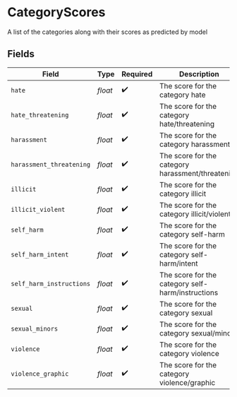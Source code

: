# CategoryScores

A list of the categories along with their scores as predicted by model


## Fields

| Field                                             | Type                                              | Required                                          | Description                                       |
| ------------------------------------------------- | ------------------------------------------------- | ------------------------------------------------- | ------------------------------------------------- |
| `hate`                                            | *float*                                           | :heavy_check_mark:                                | The score for the category hate                   |
| `hate_threatening`                                | *float*                                           | :heavy_check_mark:                                | The score for the category hate/threatening       |
| `harassment`                                      | *float*                                           | :heavy_check_mark:                                | The score for the category harassment             |
| `harassment_threatening`                          | *float*                                           | :heavy_check_mark:                                | The score for the category harassment/threatening |
| `illicit`                                         | *float*                                           | :heavy_check_mark:                                | The score for the category illicit                |
| `illicit_violent`                                 | *float*                                           | :heavy_check_mark:                                | The score for the category illicit/violent        |
| `self_harm`                                       | *float*                                           | :heavy_check_mark:                                | The score for the category self-harm              |
| `self_harm_intent`                                | *float*                                           | :heavy_check_mark:                                | The score for the category self-harm/intent       |
| `self_harm_instructions`                          | *float*                                           | :heavy_check_mark:                                | The score for the category self-harm/instructions |
| `sexual`                                          | *float*                                           | :heavy_check_mark:                                | The score for the category sexual                 |
| `sexual_minors`                                   | *float*                                           | :heavy_check_mark:                                | The score for the category sexual/minors          |
| `violence`                                        | *float*                                           | :heavy_check_mark:                                | The score for the category violence               |
| `violence_graphic`                                | *float*                                           | :heavy_check_mark:                                | The score for the category violence/graphic       |